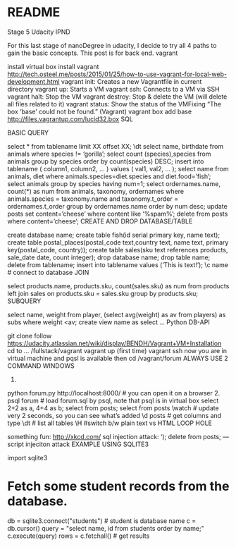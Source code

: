 # README
Stage 5 Udacity IPND

For this last stage of nanoDegree in udacity, I decide to try all 4 paths to gain the basic concepts. This post is for back end.
vagrant

install virtual box
install vagrant
http://tech.osteel.me/posts/2015/01/25/how-to-use-vagrant-for-local-web-development.html
vagrant init: Creates a new Vagrantfile in current directory
vagrant up: Starts a VM
vagrant ssh: Connects to a VM via SSH
vagrant halt: Stop the VM
vagrant destroy: Stop & delete the VM (will delete all files related to it)
vagrant status: Show the status of the VMFixing “The box ‘base’ could not be found.” (Vagrant)
vagrant box add base http://files.vagrantup.com/lucid32.box
SQL

BASIC QUERY

select * from tablename limit XX offset XX;
\dt
select name, birthdate from animals where species != ‘gorilla’;
select count (species),species from animals group by species order by count(species) DESC;
insert into tablename ( column1, column2, … ) values ( val1, val2, … );
select name from animals, diet where animals.species=diet.species and diet.food=’fish’;
select animals group by species having num=1;
select ordernames.name, count(*) as num
from animals, taxonomy, ordernames
where animals.species = taxonomy.name and taxonomy.t_order = ordernames.t_order
group by ordernames.name
order by num desc;
update posts set content=’cheese’ where content like ‘%spam%’;
delete from posts where content=’cheese’;
CREATE AND DROP DATABASE/TABLE

create database name;
create table fish(id serial primary key, name text);
create table postal_places(postal_code text,country text, name text, primary key(postal_code, country));
create table sales(sku text references products, sale_date date, count integer);
drop database name;
drop table name;
delete from tablename;
insert into tablename values (‘This is text!’);
\c name # connect to database
JOIN

select products.name, products.sku, count(sales.sku) as num
  from products left join sales
    on products.sku = sales.sku
  group by products.sku;
SUBQUERY

select name, weight from player, (select avg(weight) as av from players) as subs where weight <av;
create view name as select …
Python DB-API

git clone
follow https://udacity.atlassian.net/wiki/display/BENDH/Vagrant+VM+Installation
cd to … /fullstack/vagrant
vagrant up (first time)
vagrant ssh
now you are in virtual machine and pqsl is available
then cd /vagrant/forum
ALWAYS USE 2 COMMAND WINDOWS

1.
python forum.py
http://localhost:8000/ # you can open it on a browser
2.
psql forum # load forum.sql by psql, note that psql is in virtual box
select 2+2 as a, 4+4 as b;
select from posts;
select from posts \watch # update very 2 seconds, so you can see what’s added
\d posts # get columns and type
\dt # list all tables
\H #switch b/w plain text vs HTML
LOOP HOLE

something fun: http://xkcd.com/
sql injection attack: ‘); delete from posts; —
script injeciton attack
EXAMPLE USING SQLITE3

import sqlite3

# Fetch some student records from the database.
db = sqlite3.connect("students") # student is database name
c = db.cursor()
query = "select name, id from students order by name;"
c.execute(query)
rows = c.fetchall() # get results

